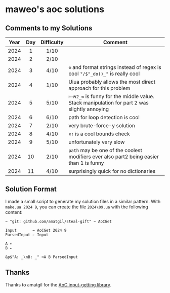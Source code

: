 # maweo's aoc solutions

## Comments to my Solutions

| Year | Day | Difficulty | Comment                                                                                     |
| :--: | :-: | :--------: | ------------------------------------------------------------------------------------------- |
| 2024 |  1  |    1/10    |                                                                                             |
| 2024 |  2  |    2/10    |                                                                                             |
| 2024 |  3  |    4/10    | `⊜` and format strings instead of regex is cool `°/$"_do()_"` is really cool                |
| 2024 |  4  |    1/10    | Uiua probably allows the most direct approach for this problem                              |
| 2024 |  5  |    5/10    | `⊢⊣↯2_∞` is funny for the middle value. Stack manipulation for part 2 was slightly annoying |
| 2024 |  6  |    6/10    | path for loop detection is cool                                                             |
| 2024 |  7  |    2/10    | very brute-force-y solution                                                                 |
| 2024 |  8  |    4/10    | `∊⇡` is a cool bounds check                                                                 |
| 2024 |  9  |    5/10    | unfortunately very slow                                                                     |
| 2024 | 10  |    2/10    | `path` may be one of the coolest modifiers ever also part2 being easier than 1 is funny     |
| 2024 | 11  |    4/10    | surprisingly quick for no dictionaries                                                      |

## Solution Format

I made a small script to generate my solution files in a similar pattern. With `make.ua 2024 9`, you can create the file `2024\09.ua` with the following content:

```uiua
~ "git: github.com/amatgil/steal-gift" ~ AoCGet

Input       ← AoCGet 2024 9
ParsedInput ← Input

A ←
B ←

&p$"A: _\nB: _" ⊃A B ParsedInput
```

## Thanks

Thanks to amatgil for the [AoC input-getting library](https://github.com/amatgil/steal-gift).
